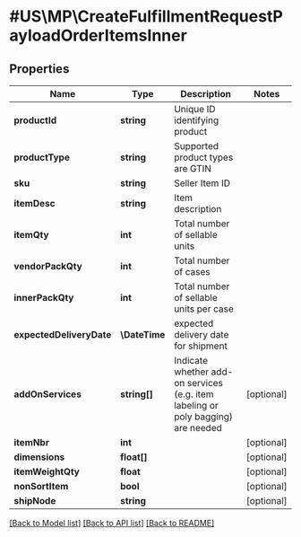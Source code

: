 # #US\MP\CreateFulfillmentRequestPayloadOrderItemsInner

## Properties

Name | Type | Description | Notes
------------ | ------------- | ------------- | -------------
**productId** | **string** | Unique ID identifying product |
**productType** | **string** | Supported product types are GTIN |
**sku** | **string** | Seller Item ID |
**itemDesc** | **string** | Item description |
**itemQty** | **int** | Total number of sellable units |
**vendorPackQty** | **int** | Total number of cases |
**innerPackQty** | **int** | Total number of sellable units per case |
**expectedDeliveryDate** | **\DateTime** | expected delivery date for shipment |
**addOnServices** | **string[]** | Indicate whether add-on services (e.g. item labeling or poly bagging) are needed | [optional]
**itemNbr** | **int** |  | [optional]
**dimensions** | **float[]** |  | [optional]
**itemWeightQty** | **float** |  | [optional]
**nonSortItem** | **bool** |  | [optional]
**shipNode** | **string** |  | [optional]


[[Back to Model list]](../) [[Back to API list]](../../Api/US/MP) [[Back to README]](../../README.md)
